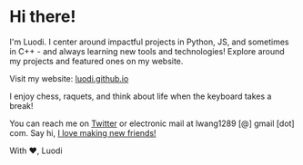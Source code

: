 # Hi there!

I'm Luodi. I center around impactful projects in Python, JS, and sometimes in C++ - and always learning new tools and technologies! Explore around my projects and featured ones on my website.

Visit my website: [luodi.github.io](luodi.github.io)

I enjoy chess, raquets, and think about life when the keyboard takes a break!

You can reach me on [Twitter](twitter.com/luodiwg) or electronic mail at lwang1289 [@] gmail [dot] com. Say hi, [I love making new friends!](https://lettersfromhomeandaway.substack.com/p/-letter-36-on-friendship?s=r&curius=1419)

With ❤️, Luodi
